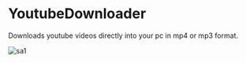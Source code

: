 # YoutubeDownloader
Downloads youtube videos directly into your pc in mp4 or mp3 format.

![sa1](https://user-images.githubusercontent.com/67640904/125761725-7fe1d335-55a3-4f44-9bc7-336bf035e1d7.png)
